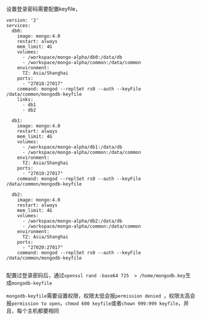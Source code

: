 设置登录密码需要配置keyfile， 

```
version: '2'
services:
  db0:
    image: mongo:4.0
    restart: always 
    mem_limit: 4G
    volumes:
      - /workspace/mongo-alpha/db0:/data/db
      - /workspace/mongo-alpha/common:/data/common
    environment:
      TZ: Asia/Shanghai
    ports:
      - "27018:27017"
    command: mongod --replSet rs0 --auth --keyFile /data/common/mongodb-keyfile
    links:
      - db1
      - db2
      
  db1:
    image: mongo:4.0
    restart: always 
    mem_limit: 4G
    volumes:
      - /workspace/mongo-alpha/db1:/data/db
      - /workspace/mongo-alpha/common:/data/common
    environment:
      TZ: Asia/Shanghai
    ports:
      - "27019:27017"
    command: mongod --replSet rs0 --auth --keyFile /data/common/mongodb-keyfile
    
  db2:
    image: mongo:4.0
    restart: always 
    mem_limit: 4G
    volumes:
      - /workspace/mongo-alpha/db2:/data/db
      - /workspace/mongo-alpha/common:/data/common
    environment:
      TZ: Asia/Shanghai
    ports:
      - "27020:27017"
    command: mongod --replSet rs0 --auth --keyFile /data/common/mongodb-keyfile
    

```

配置过登录密码后，通过`openssl rand -base64 725  > /home/mongodb.key`生成`mongodb-keyfile`

`mongodb-keyfile`需要设置权限，权限太低会报`permission denied `，权限太高会报`permission to open`，`chmod 600 keyfile`或者`chown 999:999 keyfile`，并且，每个主机都要相同

